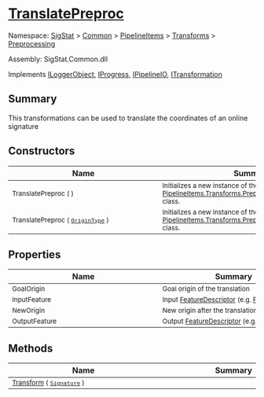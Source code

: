 # [TranslatePreproc](./TranslatePreproc.md)

Namespace: [SigStat]() > [Common](./../../../README.md) > [PipelineItems]() > [Transforms]() > [Preprocessing](./README.md)

Assembly: SigStat.Common.dll

Implements [ILoggerObject](./../../../ILoggerObject.md), [IProgress](./../../../Helpers/IProgress.md), [IPipelineIO](./../../../Pipeline/IPipelineIO.md), [ITransformation](./../../../ITransformation.md)

## Summary
This transformations can be used to translate the coordinates of an online signature

## Constructors

| Name | Summary | 
| --- | --- | 
| <sub>TranslatePreproc (  )</sub><div style="width: 290px"> | <sub>Initializes a new instance of the [PipelineItems.Transforms.Preprocessing.TranslatePreproc](https://github.com/hargitomi97/sigstat/blob/master/docs/md/SigStat/Common/PipelineItems/Transforms/Preprocessing/TranslatePreproc.md) class.</sub><div style="width: 290px"> | <br>
| <sub>TranslatePreproc ( [`OriginType`](./OriginType.md) )</sub><div style="width: 290px"> | <sub>Initializes a new instance of the [PipelineItems.Transforms.Preprocessing.TranslatePreproc](https://github.com/hargitomi97/sigstat/blob/master/docs/md/SigStat/Common/PipelineItems/Transforms/Preprocessing/TranslatePreproc.md) class.</sub><div style="width: 290px"> | <br>


## Properties

| Name | Summary | 
| --- | --- | 
| <sub>GoalOrigin</sub><div style="width: 290px"> | <sub>Goal origin of the translation</sub><div style="width: 290px"> | <br>
| <sub>InputFeature</sub><div style="width: 290px"> | <sub>Input [FeatureDescriptor](https://github.com/hargitomi97/sigstat/blob/master/docs/md/SigStat/Common/FeatureDescriptor.md) (e.g. [Features.X](https://github.com/hargitomi97/sigstat/blob/master/docs/md/SigStat/Common/Features.md))</sub><div style="width: 290px"> | <br>
| <sub>NewOrigin</sub><div style="width: 290px"> | <sub>New origin after the translation</sub><div style="width: 290px"> | <br>
| <sub>OutputFeature</sub><div style="width: 290px"> | <sub>Output [FeatureDescriptor](https://github.com/hargitomi97/sigstat/blob/master/docs/md/SigStat/Common/FeatureDescriptor.md) (e.g. [Features.X](https://github.com/hargitomi97/sigstat/blob/master/docs/md/SigStat/Common/Features.md))</sub><div style="width: 290px"> | <br>


## Methods

| Name | Summary | 
| --- | --- | 
| <sub>[Transform](./Methods/TranslatePreproc-100663825.md) ( [`Signature`](./../../../Signature.md) )</sub><div style="width: 290px"> | <sub></sub><div style="width: 290px"> | <br>


